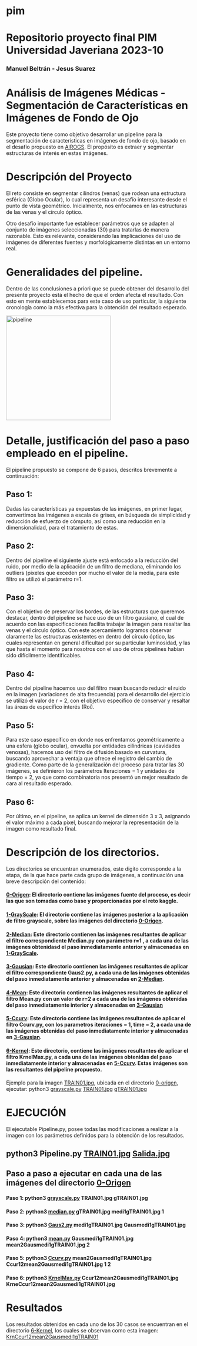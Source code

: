 # pim
# Repositorio proyecto final PIM Universidad Javeriana 2023-10
### Manuel Beltrán - Jesus Suarez

# Análisis de Imágenes Médicas - Segmentación de Características en Imágenes de Fondo de Ojo

Este proyecto tiene como objetivo desarrollar un pipeline para la segmentación de características en imágenes de fondo de ojo, basado en el desafío propuesto en [AIROGS](https://airogs.grand-challenge.org/data-and-challenge/). El propósito es extraer y segmentar estructuras de interés en estas imágenes.

# Descripción del Proyecto

El reto consiste en segmentar cilindros (venas) que rodean una estructura esférica (Globo Ocular), lo cual representa un desafío interesante desde el punto de vista geométrico. Inicialmente, nos enfocamos en las estructuras de las venas y el círculo óptico.

Otro desafío importante fue establecer parámetros que se adapten al conjunto de imágenes seleccionadas (30) para tratarlas de manera razonable. Esto es relevante, considerando las implicaciones del uso de imágenes de diferentes fuentes y morfológicamente distintas en un entorno real.

# Generalidades del pipeline.

Dentro de las conclusiones a priori que se puede obtener del desarrollo del presente proyecto está el hecho de que el orden afecta el resultado. Con esto en mente establecemos para este caso de uso particular, la siguiente cronología como la más efectiva para la obtención del resultado esperado.

<img width="284" alt="pipeline" src="https://github.com/IaManBel/pim/assets/124216691/aa955d5b-6f92-44eb-b8f0-11da5e2c66c4">

# Detalle, justificación del paso a paso empleado en el pipeline.
El pipeline propuesto se compone de 6 pasos, descritos brevemente a continuación:

## Paso 1:	
Dadas las características ya expuestas de las imágenes, en primer lugar, convertimos las imágenes a escala de grises, en búsqueda de simplicidad y reducción de esfuerzo de cómputo, así como una reducción en la dimensionalidad, para el tratamiento de estas.

## Paso 2:	
Dentro del pipeline el siguiente ajuste está enfocado a la reducción del ruido, por medio de la aplicación de un  filtro de mediana, eliminando los outliers (pixeles que exceden por mucho el valor de la media, para este filtro se utilizó el parámetro r=1.

## Paso 3:	
Con el objetivo de preservar los bordes, de las estructuras que queremos destacar, dentro del pipeline se hace uso de un filtro gausiano, el cual de acuerdo con las especificaciones facilita trabajar la imagen para resaltar las venas y el circulo óptico. Con este acercamiento logramos observar claramente las estructuras existentes en dentro del círculo óptico, las cuales representan en general dificultad por su particular luminosidad, y las que hasta el momento para nosotros con el uso de otros pipelines habían sido difícilmente identificables.

## Paso 4: 
Dentro del pipeline hacemos uso del filtro mean buscando reducir el ruido en la imagen (variaciones de alta frecuencia) para el desarrollo del ejercicio se utilizó el valor de r = 2, con el objetivo específico de conservar y resaltar las áreas de especifico interés (Roi).

## Paso 5:	
Para este caso específico en donde nos enfrentamos geométricamente a una esfera (globo ocular), envuelta por entidades cilíndricas (cavidades venosas), hacemos uso del filtro de difusión basado en curvatura, buscando aprovechar a ventaja que ofrece el registro del cambio de gradiente. Como parte de la generalización del proceso para tratar las 30 imágenes, se definieron los parámetros Iteraciones = 1 y unidades de tiempo = 2, ya que como combinatoria nos presentó un mejor resultado de cara al resultado esperado.

## Paso 6: 
Por último, en el pipeline, se aplica un kernel de dimensión 3 x 3, asignando el valor máximo a cada pixel, buscando mejorar la representación de la imagen como resultado final.

# Descripción de los directorios.
Los directorios se encuentran enumerados, este digito corresponde a la etapa, de  la que hace parte cada grupo de imágenes, a continuación una breve descripción del contenido:

#### [0-Origen](https://github.com/IaManBel/pim/tree/main/0-origen): El directorio contiene  las imágenes fuente del proceso, es decir las que son tomadas como base y proporcionadas por el reto kaggle.

#### [1-GrayScale](https://github.com/IaManBel/pim/tree/main/1-GrayScale): El directorio contiene las imágenes posterior a la aplicación de filtro grayscale, sobre las imágenes del directorio [0-Origen](https://github.com/IaManBel/pim/tree/main/0-origen).

#### [2-Median](https://github.com/IaManBel/pim/tree/main/2-Median): Este directorio contienen las imágenes resultantes de aplicar el filtro correspondiente Median.py con parámetro r=1 , a cada una de las imágenes obtenidasd el paso inmediatamente anterior y almacenadas en [1-GrayScale](https://github.com/IaManBel/pim/tree/main/1-GrayScale).

#### [3-Gausian](https://github.com/IaManBel/pim/tree/main/3-Gausian): Este directorio contienen las imágenes resultantes de aplicar el filtro correspondiente Gaus2.py, a cada una de las imágenes obtenidas del paso inmediatamente anterior y almacenadas en [2-Median](https://github.com/IaManBel/pim/tree/main/2-Median).

#### [4-Mean](https://github.com/IaManBel/pim/tree/main/4-Mean): Este directorio contienen las imágenes resultantes de aplicar el filtro Mean.py con un valor de r=2 a cada una de las imágenes obtenidas del paso inmediatamente interior y almacenadas en [3-Gausian](https://github.com/IaManBel/pim/tree/main/3-Gausian)

#### [5-Ccurv](https://github.com/IaManBel/pim/tree/main/5-Ccurv): Este directorio  contiene las imágenes resultantes de aplicar el filtro Ccurv.py, con los parametros iteraciones = 1, time = 2, a cada una de las imágenes obtenidas del paso inmediatamente interior y almacenadas en [3-Gausian](https://github.com/IaManBel/pim/tree/main/3-Gausian).

#### [6-Kernel](https://github.com/IaManBel/pim/tree/main/6-Kernel): Este directorio, contiene las imágenes resultantes de aplicar el filtro KrnelMax.py, a cada una de las imágenes obtenidas del paso inmediatamente interior y almacenadas en [5-Ccurv](https://github.com/IaManBel/pim/tree/main/5-Ccurv). Estas imágenes son las resultantes del pipeline propuesto.


Ejemplo para la imagen [TRAIN01.jpg](https://github.com/IaManBel/pim/tree/main/0-origen/TRAIN01.jpg), ubicada en el directorio [0-origen](https://github.com/IaManBel/pim/tree/main/0-origen), ejecutar: python3 [grayscale.py](https://github.com/IaManBel/pim/tree/main/Code_python/grayscale.py) [TRAIN01.jpg](https://github.com/IaManBel/pim/tree/main/0-origen/TRAIN01.jpg) [gTRAIN01.jpg](https://github.com/IaManBel/pim/tree/main/1-Grayscale/gTRAIN01.jpg)
# EJECUCIÓN
El ejecutable Pipeline.py, posee todas las modificaciones a realizar a la imagen con los parámetros definidos para la obtención de los resultados.

## python3 Pipeline.py [TRAIN01.jpg](https://github.com/IaManBel/pim/tree/main/0-origen/TRAIN01.jpg) [Salida.jpg](https://github.com/IaManBel/pim/tree/main/6-Kernel/KrnCcur12mean2Gausmedi1gTRAIN01)

## Paso a paso a ejecutar en cada una de las imágenes del directorio [0-Origen](https://github.com/IaManBel/pim/tree/main/0-origen)
#### Paso 1: python3  [grayscale.py](https://github.com/IaManBel/pim/tree/main/Code_python/grayscale.py) TRAIN01.jpg gTRAIN01.jpg 
#### Paso 2: python3  [median.py](https://github.com/IaManBel/pim/tree/main/Code_python/median.py) gTRAIN01.jpg medi1gTRAIN01.jpg 1  
#### Paso 3: python3  [Gaus2.py](https://github.com/IaManBel/pim/tree/main/Code_python/Gaus2.py) medi1gTRAIN01.jpg Gausmedi1gTRAIN01.jpg    
#### Paso 4: python3  [mean.py](https://github.com/IaManBel/pim/tree/main/Code_python/Mean.py) Gausmedi1gTRAIN01.jpg mean2Gausmedi1gTRAIN01.jpg 2  
#### Paso 5: python3  [Ccurv.py](https://github.com/IaManBel/pim/tree/main/Code_python/CCurv.py) mean2Gausmedi1gTRAIN01.jpg Ccur12mean2Gausmedi1gTRAIN01.jpg 1 2  
#### Paso 6: python3  [KrnelMax.py](https://github.com/IaManBel/pim/tree/main/Code_python/KrnelMax.py) Ccur12mean2Gausmedi1gTRAIN01.jpg KrneCcur12mean2Gausmedi1gTRAIN01.jpg   

# Resultados
Los resultados obtenidos en cada uno de los 30 casos se encuentran en el directorio [6-Kernel](https://github.com/IaManBel/pim/tree/main/6-Kernel), los cuales se observan como esta imagen:
    [KrnCcur12mean2Gausmedi1gTRAIN01](https://github.com/IaManBel/pim/assets/124216691/1a1f823f-cb90-4b1c-9432-82c2112c7770)
